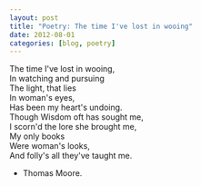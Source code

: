 ```yaml
---
layout: post
title: "Poetry: The time I've lost in wooing"
date: 2012-08-01
categories: [blog, poetry]
---
```


The time I've lost in wooing,<br/>
In watching and pursuing<br/>
The light, that lies<br/>
In woman's eyes,<br/>
Has been my heart's undoing.<br/>
Though Wisdom oft has sought me,<br/>
I scorn'd the lore she brought me,<br/>
My only books<br/>
Were woman's looks,<br/>
And folly's all they've taught me.<br/>

- Thomas Moore.
